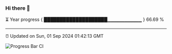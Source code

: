 ### Hi there 👋

⏳ Year progress { ████████████████████▁▁▁▁▁▁▁▁▁▁ } 66.69 %

---

⏰ Updated on Sun, 01 Sep 2024 01:42:13 GMT

![Progress Bar CI](https://github.com/liununu/liununu/workflows/Progress%20Bar%20CI/badge.svg)
